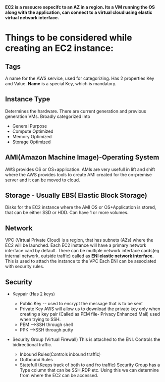 **EC2 is a resoucre sepecifc to an AZ in a region. Its a VM running the OS along with the application, can connect to a virtual cloud using elastic virtual network interface.**

# Things to be considered while creating an EC2 instance:
## Tags
A name for the AWS service, used for categorizing. Has 2 properties Key and Value. **Name** is a special Key, which is mandatory.

## Instance Type
Determines the hardware.
There are current generation and previous generation VMs.
Broadly categorized into
- General Purpose
- Compute Optimized
- Memory Optimized
- Storage Optimized

## AMI(Amazon Machine Image)-Operating System
AWS provides OS or OS+application.
AMIs are very usefull in lift and shift where the AWS provides tools to create AMI created for the on-premise server and it can be moved to cloud.

## Storage - Usually EBS( Elastic Block Storage)
Disks for the EC2 instance where the AMI OS or OS+Application is stored, that can be either SSD or HDD. Can have 1 or more volumes.

## Network
VPC (Virtual Private Cloud) is a region, that has subnets (AZs) where the EC2 will be launched.
Each EC2 instance will have a primary network interface card by default. There can be multiple network interface cards(eg internal network, outside traffic) called as **ENI elastic network interface**. This is used to attach the instance to the VPC
Each ENI can be associated with security rules.

## Security
- Keypair (Has 2 keys)
  - Public Key -- used to encrypt the message that is to be sent
  - Private Key AWS will allow us to download the private key only when creating a key pair (Called as PEM file- Privacy Enhanced Mail) used when trying to SSH.
  - PEM -->SSH through shell
  - PPK -->SSH through putty

- Security Group (Virtual Firewall)
This is attached to the ENI. Controls the bidirectional traffic.
  - Inbound Rules(Controls inbound traffic)
  - Outbound Rules
  - Statefull (Keeps track of both to and fro traffic)
Security Group has a Type column that can be SSH,RDP etc. Using this we can determine from where the EC2 can be accessed.


